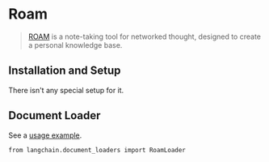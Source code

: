 Roam
====

> [ROAM](https://roamresearch.com/) is a note-taking tool for networked thought, designed to create a personal knowledge base.

Installation and Setup[​](#installation-and-setup "Direct link to Installation and Setup")
------------------------------------------------------------------------------------------

There isn't any special setup for it.

Document Loader[​](#document-loader "Direct link to Document Loader")
---------------------------------------------------------------------

See a [usage example](/docs/modules/data_connection/document_loaders/integrations/roam.html).

    from langchain.document_loaders import RoamLoader
